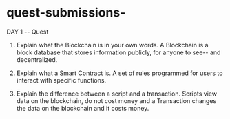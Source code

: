 # quest-submissions-

DAY 1 -- Quest
  1. Explain what the Blockchain is in your own words.
    A Blockchain is a block database that stores information publicly, for anyone to see-- and decentralized. 
    
  2. Explain what a Smart Contract is.
    A set of rules programmed for users to interact with specific functions. 
    
  3. Explain the difference between a script and a transaction.
    Scripts view data on the blockchain, do not cost money and a Transaction changes the data on the blockchain and it costs money.   
